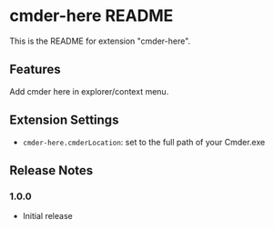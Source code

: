 # cmder-here README

This is the README for extension "cmder-here".

## Features

Add cmder here in explorer/context menu.

## Extension Settings

* `cmder-here.cmderLocation`: set to the full path of your Cmder.exe

## Release Notes

### 1.0.0

- Initial release
